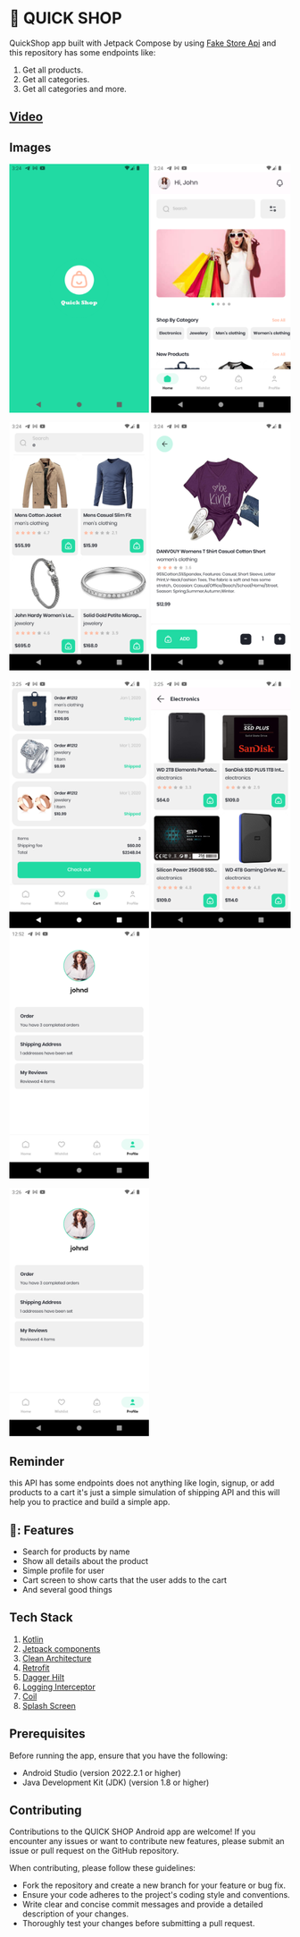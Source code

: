 # 📱 QUICK SHOP


QuickShop app built with Jetpack Compose by using [Fake Store Api](https://fakestoreapi.com/) and this repository has some endpoints like:
1. Get all products.
2. Get all categories.
3. Get all categories and more.

## [Video](https://streamable.com/xsyyxj)


## Images

<img src="images/splash.png" width="250"/> <img src="images/home.png" width="250"/>

<img src="images/search.png" width="250"/> <img src="images/details.png" width="250"/>

<img src="images/cart.png" width="250"/> <img src="images/category.png" width="250"/> <img src="images/seven.png" width="250"/>

<img src="images/profile.png" width="250"/>


## Reminder
this API has some endpoints does not anything like login, signup, or add products to a cart it's just a simple simulation of shipping API and this will help you to practice and build a simple app.

## 🚀: Features

- Search for products by name
- Show all details about the product
- Simple profile for user
- Cart screen to show carts that the user adds to the cart
- And several good things


## Tech Stack

1. [Kotlin](https://developer.android.com/kotlin)
2. [Jetpack components](https://developer.android.com/jetpack/compose)
3. [Clean Architecture](https://blog.cleancoder.com/uncle-bob/2012/08/13/the-clean-architecture.html)
4. [Retrofit](https://square.github.io/retrofit/)
5. [Dagger Hilt](https://developer.android.com/training/dependency-injection/hilt-android)
6. [Logging Interceptor](https://github.com/square/okhttp/blob/master/okhttp-logging-interceptor/README.md)
7. [Coil](https://coil-kt.github.io/coil/compose/)
8. [Splash Screen](https://www.bing.com/search?pglt=673&q=androidx.core%3Acore-splashscreen%3A1.0.1&cvid=17963b48013b4e2fa56b8807ad373991&aqs=edge.0.69i59.368j0j1&FORM=ANNTA1&PC=SCOOBE)


## Prerequisites

Before running the app, ensure that you have the following:

- Android Studio (version 2022.2.1 or higher)
- Java Development Kit (JDK) (version 1.8 or higher)


## Contributing

Contributions to the QUICK SHOP Android app are welcome! If you encounter any issues or want to contribute new features, please submit an issue or pull request on the GitHub repository.

When contributing, please follow these guidelines:

- Fork the repository and create a new branch for your feature or bug fix.
- Ensure your code adheres to the project's coding style and conventions.
- Write clear and concise commit messages and provide a detailed description of your changes.
- Thoroughly test your changes before submitting a pull request.







